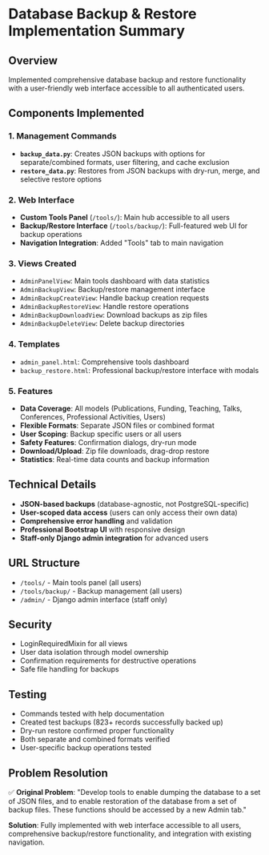 # Database Backup & Restore Implementation Summary

## Overview
Implemented comprehensive database backup and restore functionality with a user-friendly web interface accessible to all authenticated users.

## Components Implemented

### 1. Management Commands
- **`backup_data.py`**: Creates JSON backups with options for separate/combined formats, user filtering, and cache exclusion
- **`restore_data.py`**: Restores from JSON backups with dry-run, merge, and selective restore options

### 2. Web Interface
- **Custom Tools Panel** (`/tools/`): Main hub accessible to all users
- **Backup/Restore Interface** (`/tools/backup/`): Full-featured web UI for backup operations
- **Navigation Integration**: Added "Tools" tab to main navigation

### 3. Views Created
- `AdminPanelView`: Main tools dashboard with data statistics
- `AdminBackupView`: Backup/restore management interface
- `AdminBackupCreateView`: Handle backup creation requests
- `AdminBackupRestoreView`: Handle restore operations
- `AdminBackupDownloadView`: Download backups as zip files
- `AdminBackupDeleteView`: Delete backup directories

### 4. Templates
- `admin_panel.html`: Comprehensive tools dashboard
- `backup_restore.html`: Professional backup/restore interface with modals

### 5. Features
- **Data Coverage**: All models (Publications, Funding, Teaching, Talks, Conferences, Professional Activities, Users)
- **Flexible Formats**: Separate JSON files or combined format
- **User Scoping**: Backup specific users or all users
- **Safety Features**: Confirmation dialogs, dry-run mode
- **Download/Upload**: Zip file downloads, drag-drop restore
- **Statistics**: Real-time data counts and backup information

## Technical Details
- **JSON-based backups** (database-agnostic, not PostgreSQL-specific)
- **User-scoped data access** (users can only access their own data)
- **Comprehensive error handling** and validation
- **Professional Bootstrap UI** with responsive design
- **Staff-only Django admin integration** for advanced users

## URL Structure
- `/tools/` - Main tools panel (all users)
- `/tools/backup/` - Backup management (all users)
- `/admin/` - Django admin interface (staff only)

## Security
- LoginRequiredMixin for all views
- User data isolation through model ownership
- Confirmation requirements for destructive operations
- Safe file handling for backups

## Testing
- Commands tested with help documentation
- Created test backups (823+ records successfully backed up)
- Dry-run restore confirmed proper functionality
- Both separate and combined formats verified
- User-specific backup operations tested

## Problem Resolution
✅ **Original Problem**: "Develop tools to enable dumping the database to a set of JSON files, and to enable restoration of the database from a set of backup files. These functions should be accessed by a new Admin tab."

**Solution**: Fully implemented with web interface accessible to all users, comprehensive backup/restore functionality, and integration with existing navigation.
